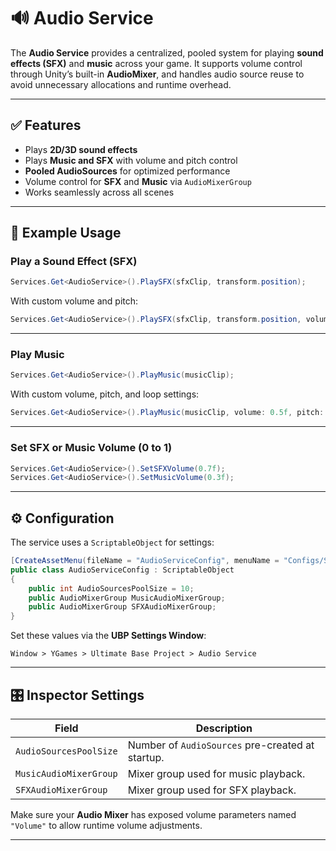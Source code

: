 # 🔊 Audio Service

The **Audio Service** provides a centralized, pooled system for playing **sound effects (SFX)** and **music** across your game. It supports volume control through Unity’s built-in **AudioMixer**, and handles audio source reuse to avoid unnecessary allocations and runtime overhead.

---

## ✅ Features

- Plays **2D/3D sound effects**
- Plays **Music and SFX** with volume and pitch control
- **Pooled AudioSources** for optimized performance
- Volume control for **SFX** and **Music** via `AudioMixerGroup`
- Works seamlessly across all scenes

---

## 🧪 Example Usage

### Play a Sound Effect (SFX)

```csharp
Services.Get<AudioService>().PlaySFX(sfxClip, transform.position);
```

With custom volume and pitch:

```csharp
Services.Get<AudioService>().PlaySFX(sfxClip, transform.position, volume: 0.8f, pitch: 1.2f);
```

---

### Play Music

```csharp
Services.Get<AudioService>().PlayMusic(musicClip);
```

With custom volume, pitch, and loop settings:

```csharp
Services.Get<AudioService>().PlayMusic(musicClip, volume: 0.5f, pitch: 1f, loop: true);
```

---

### Set SFX or Music Volume (0 to 1)

```csharp
Services.Get<AudioService>().SetSFXVolume(0.7f);
Services.Get<AudioService>().SetMusicVolume(0.3f);
```

---

## ⚙️ Configuration

The service uses a `ScriptableObject` for settings:

```csharp
[CreateAssetMenu(fileName = "AudioServiceConfig", menuName = "Configs/Services/AudioServiceConfig")]
public class AudioServiceConfig : ScriptableObject
{
    public int AudioSourcesPoolSize = 10;
    public AudioMixerGroup MusicAudioMixerGroup;
    public AudioMixerGroup SFXAudioMixerGroup;
}
```

Set these values via the **UBP Settings Window**:

```
Window > YGames > Ultimate Base Project > Audio Service
```

---

## 🎛️ Inspector Settings

| Field                     | Description                                      |
|---------------------------|--------------------------------------------------|
| `AudioSourcesPoolSize`    | Number of `AudioSources` pre-created at startup. |
| `MusicAudioMixerGroup`    | Mixer group used for music playback.             |
| `SFXAudioMixerGroup`      | Mixer group used for SFX playback.               |

Make sure your **Audio Mixer** has exposed volume parameters named `"Volume"` to allow runtime volume adjustments.

---